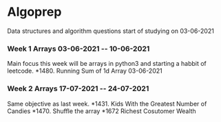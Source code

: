 # Algoprep
Data structures and algorithm questions start of studying on 03-06-2021
### Week 1 Arrays 03-06-2021 -- 10-06-2021
Main focus this week will be arrays in python3 and starting a habbit of leetcode.
*1480. Running Sum of 1d Array 03-06-2021 
### Week 2 Arrays 17-07-2021 -- 24-07-2021
Same objective as last week.
*1431. Kids With the Greatest Number of Candies
*1470. Shuffle the array
*1672 Richest Cosutomer Wealth 
